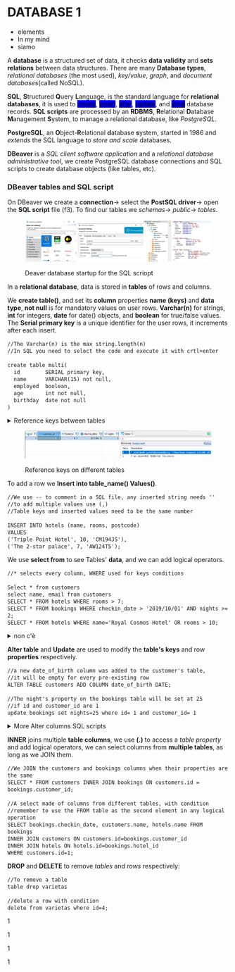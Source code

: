 # DATABASE 1

* elements
* In my mind
* siamo

A **database** is a structured set of data, it checks **data validity** and **sets relations** between data structures. There are many **Database types**, _relational databases_ (the most used), _key/value_, _graph_, and _document databases_(called NoSQL).

**SQL**, **S**tructured **Q**uery **L**anguage, is the standard language for **relational databases**, it is used to <mark style="background-color:blue;">create</mark>, <mark style="background-color:blue;">insert</mark>, <mark style="background-color:blue;">alter</mark>, <mark style="background-color:blue;">update</mark>, and <mark style="background-color:blue;">drop</mark> database records.                                                                   **SQL scripts** are processed by an **RDBMS**, **R**elational **D**atabase **M**anagement **S**ystem, to manage a relational database, like _PostgreSQL_.

**PostgreSQL**, an **O**bject-**R**elational **d**atabase **s**ystem, started in 1986 and _extends_ the SQL language to _store and scale_ databases.

**DBeaver** is a _SQL client software application_ and a _relational database administrative tool_, we create PostgreSQL database connections and SQL scripts to create database objects (like tables, etc).

### DBeaver tables and SQL script&#x20;

On DBeaver we create a **connection**-> select the **PostSQL driver**-> open the **SQL script** file (f3).            To find our tables we _schemas_-> _public_-> _tables_.

<figure><img src="../.gitbook/assets/Dbeaverstart.png" alt="" width="563"><figcaption><p>Deaver database startup for the SQL scriopt</p></figcaption></figure>

In a **relational database**, data is stored in **tables** of rows and columns.

We **create table()**, and set its **column** properties **name (keys)** and **data type**, **not null** is for mandatory values on user rows.                                                                                                                         **Varchar(n)** for strings, **int** for integers, **date** for date() objects, and **boolean** for true/false values.    The **Serial primary key** is a unique identifier for the user rows, it increments after each insert.

```
//The Varchar(n) is the max string.length(n)
//In SQL you need to select the code and execute it with crtl+enter

create table multi(
  id		SERIAL primary key,
  name		VARCHAR(15) not null,
  employed	boolean,
  age		int not null,
  birthday	date not null
)

```

<details>

<summary>Reference keys between tables</summary>

To avoid repeating data between related tables we **reference keys** (also called foreign keys).

We set a **data type** (most of the time ID int) and **reference** another **table** property, the referenced key will contain the entire table row.

```
//when selecting/executing multiple scripts, remember to use (;)

CREATE TABLE customers (
  id        SERIAL PRIMARY KEY,
  name      VARCHAR(30) NOT NULL,
  email     VARCHAR(120) NOT NULL,
  address   VARCHAR(120),
  city      VARCHAR(30),
  postcode  VARCHAR(12),
  country   VARCHAR(20)
);

//The customer int ID row == bookings.customer_id
CREATE TABLE bookings (
  id               SERIAL PRIMARY KEY,
  customer_id      INT REFERENCES customers(id),
  hotel_id         INT REFERENCES hotels(id),
  checkin_date     DATE NOT NULL,
  nights           INT NOT NULL
);

```

To **insert** values in a **table** with **referenced keys** we:

```
//we are basically creating an expanded row with added column 

insert into bookings 
( customer_id, hotel_id, checkin_date, nights) 
values 
( 1, 1, '10/4/2010', 5 )
```

</details>

<figure><img src="../.gitbook/assets/TableReferenceKeys.png" alt="" width="563"><figcaption><p>Reference keys on different tables</p></figcaption></figure>

To add a row we **Insert into table\_name() Values()**.

```
//We use -- to comment in a SQL file, any inserted string needs ''
//to add multiple values use (,)
//Table keys and inserted values need to be the same number

INSERT INTO hotels (name, rooms, postcode) 
VALUES 
('Triple Point Hotel', 10, 'CM194JS'),
('The 2-star palace', 7, 'AW124T5');

```

We use **select from** to see Tables' **data**, and we can add logical operators.

```
//* selects every column, WHERE used for keys conditions

Select * from customers
select name, email from customers 
SELECT * FROM hotels WHERE rooms > 7;
SELECT * FROM bookings WHERE checkin_date > '2019/10/01' AND nights >= 2;
SELECT * FROM hotels WHERE name='Royal Cosmos Hotel' OR rooms > 10;
```

<details>

<summary>non c'è</summary>

**ORDER** the table rows based on columns.

```
//crescent order is the default, add DESC for de-crescent order

select * from varietas order by anni
select * from varietas order by anni DESC

```

1

1

1

1

1

1

1

1

</details>

**Alter table** and **Update** are used to modify the **table's keys** and row **properties** respectively.

```
//a new date_of_birth column was added to the customer's table, 
//it will be empty for every pre-existing row
ALTER TABLE customers ADD COLUMN date_of_birth DATE;

//The night's property on the bookings table will be set at 25 
//if id and customer_id are 1
update bookings set nights=25 where id= 1 and customer_id= 1
```

<details>

<summary>More Alter columns SQL scripts</summary>

**Alter table** can include more table operations, like **drop column**.

```
alter table multi drop column employed
```

**Rename** to change the name of the table.

```
alter table multi rename to varietas
```

**Rename column** to change a column's name.

```
alter table varietas rename column age to anni;
```

We can "**drop**" the **not null** constraint from keys and **change** their **data type**.

```
//The key drops or can become mandatory in each INSERT
alter table varietas alter column birthday drop not null/set not null

//Will work only if the previous column elements are convertible
//(int -> Varchar()) will work (varchar() to int) won't
alter table varietas alter column anni type VARCHAR(5)

```

</details>

**INNER** joins multiple **table columns**, we use **(.)** to access a _table property_ and add logical operators, we can select columns from **multiple tables**, as long as we JOIN them.

```
//We JOIN the customers and bookings columns when their properties are the same
SELECT * FROM customers INNER JOIN bookings ON customers.id = bookings.customer_id;

//A select made of columns from different tables, with condition
//remember to use the FROM table as the second element in any logical operation
SELECT bookings.checkin_date, customers.name, hotels.name FROM bookings
INNER JOIN customers ON customers.id=bookings.customer_id
INNER JOIN hotels ON hotels.id=bookings.hotel_id
WHERE customers.id=1;

```

**DROP** and **DELETE** to remove _tables_ and _rows_ respectively:

```
//To remove a table
table drop varietas

//delete a row with condition
delete from varietas where id=4;

```

1

1

1

1
